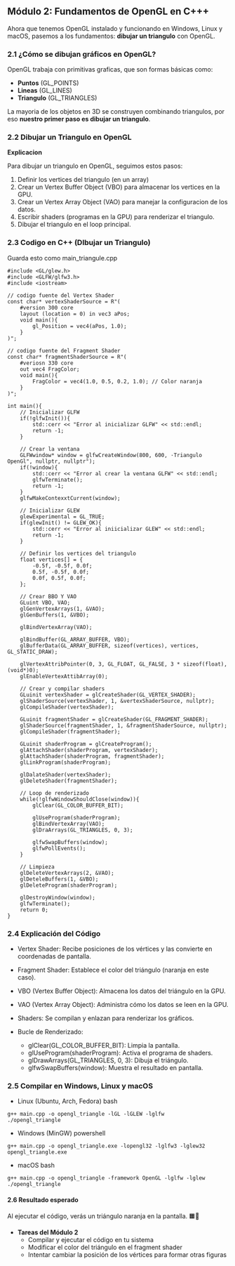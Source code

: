 ## Módulo 2: Fundamentos de OpenGL en C+++ 

Ahora que tenemos OpenGL instalado y funcionando en Windows, Linux y macOS, pasemos a los fundamentos: **dibujar un triangulo** con OpenGL.

### 2.1 ¿Cómo se dibujan gráficos en OpenGL?

OpenGL trabaja con primitivas graficas, que son formas básicas como:

- **Puntos** (GL_POINTS)
- **Lineas** (GL_LINES)
- **Triangulo** (GL_TRIANGLES)

La mayoria de los objetos en 3D se construyen combinando triangulos, por eso **nuestro primer paso es dibujar un triangulo**.

### 2.2 Dibujar un Triangulo en OpenGL 

**Explicacion** 

Para dibujar un triangulo en OpenGL, seguimos estos pasos: 

1. Definir los vertices del triangulo (en un array) 
2. Crear un Vertex Buffer Object (VBO) para almacenar los vertices en la GPU. 
3. Crear un Vertex Array Object (VAO) para manejar la configuracion de los datos. 
4. Escribir shaders (programas en la GPU) para renderizar el triangulo. 
5. Dibujar el triangulo en el loop principal. 

### 2.3 Codigo en C++ (DIbujar un Triangulo) 

Guarda esto como main_triangule.cpp 

```
#include <GL/glew.h>
#include <GLFW/glfw3.h>
#include <iostream> 

// codigo fuente del Vertex Shader 
const char* vertexShaderSource = R"(
    #version 300 core 
    layout (location = 0) in vec3 aPos; 
    void main(){
        gl_Position = vec4(aPos, 1.0);
    }
)";

// codigo fuente del Fragment Shader 
const char* fragmentShaderSource = R"(
    #veriosn 330 core 
    out vec4 FragColor; 
    void main(){
        FragColor = vec4(1.0, 0.5, 0.2, 1.0); // Color naranja
    }
)";

int main(){
    // Inicializar GLFW 
    if(!glfwInit()){
        std::cerr << "Error al inicializar GLFW" << std::endl;
        return -1;
    }
    
    // Crear la ventana 
    GLFWwindow* window = glfwCreateWindow(800, 600, ·Triangulo OpenGl", nullptr, nullptr");
    if(!window){
        std::cerr << "Error al crear la ventana GLFW" << std::endl;
        glfwTerminate();
        return -1;
    }
    glfwMakeContexxtCurrent(window);
    
    // Inicializar GLEW 
    glewExperimental = GL_TRUE;
    if(glewInit() != GLEW_OK){
        std::cerr << "Error al iniicializar GLEW" << std::endl;
        return -1;
    }
        
    // Definir los vertices del triangulo 
    float vertices[] = {
        -0.5f, -0.5f, 0.0f;
        0.5f, -0.5f, 0.0f;
        0.0f, 0.5f, 0.0f;
    };
    
    // Crear BBO Y VAO 
    GLuint VBO, VAO;
    glGenVertexArrays(1, &VAO);
    glGenBuffers(1, &VBO);
    
    glBindVertexArray(VAO);

    glBindBuffer(GL_ARRAY_BUFFER, VBO);
    glBufferData(GL_ARRAY_BUFFER, sizeof(vertices), vertices, GL_STATIC_DRAW);
    
    glVertexAttribPointer(0, 3, GL_FLOAT, GL_FALSE, 3 * sizeof(float), (void*)0);
    glEnableVertexAttibArray(0);

    // Crear y compilar shaders
    GLuinit vertexShader = glCreateShader(GL_VERTEX_SHADER);
    glShaderSource(vertexShader, 1, &vertexShaderSource, nullptr);
    glCompileShader(vertexShader);

    GLuinit fragmentShader = glCreateShader(GL_FRAGMENT_SHADER);
    glShaderSource(fragmentShader, 1, &fragmentShaderSource, nullptr);
    glCompileShader(fragmentShader);

    GLuinit shaderProgram = glCreateProgram();
    glAttachShader(shaderProgram, vertexShader);
    glAttachShader(shaderProgram, fragmentShader);
    glLinkProgram(shaderProgram);

    glDalateShader(vertexShader);
    glDeleteShader(fragmentShader);
    
    // Loop de renderizado 
    while(!glfwWindowShouldClose(window)){
        glClear(GL_COLOR_BUFFER_BIT);

        glUseProgram(shaderProgram);
        glBindVertexArray(VAO);
        glDraArrays(GL_TRIANGLES, 0, 3);

        glfwSwapBuffers(window);
        glfwPollEvents();
    }

    // Limpieza 
    glDeleteVertexArrays(2, &VAO);
    glDeteleBuffers(1, &VBO);
    glDeleteProgram(shaderProgram);

    glDestroyWindow(window);
    glfwTerminate();
    return 0;
}
```

### 2.4 Explicación del Código

- Vertex Shader: Recibe posiciones de los vértices y las convierte en coordenadas de pantalla.
- Fragment Shader: Establece el color del triángulo (naranja en este caso).
- VBO (Vertex Buffer Object): Almacena los datos del triángulo en la GPU.
- VAO (Vertex Array Object): Administra cómo los datos se leen en la GPU.
- Shaders: Se compilan y enlazan para renderizar los gráficos.
- Bucle de Renderizado:

    - glClear(GL_COLOR_BUFFER_BIT): Limpia la pantalla.
    - glUseProgram(shaderProgram): Activa el programa de shaders.
    - glDrawArrays(GL_TRIANGLES, 0, 3): Dibuja el triángulo.
    - glfwSwapBuffers(window): Muestra el resultado en pantalla.

### 2.5 Compilar en Windows, Linux y macOS

- Linux (Ubuntu, Arch, Fedora)
bash
```
g++ main.cpp -o opengl_triangle -lGL -lGLEW -lglfw
./opengl_triangle
```
- Windows (MinGW)
powershell
```
g++ main.cpp -o opengl_triangle.exe -lopengl32 -lglfw3 -lglew32
opengl_triangle.exe
```
- macOS
bash
```
g++ main.cpp -o opengl_triangle -framework OpenGL -lglfw -lglew
./opengl_triangle
```
#### 2.6 Resultado esperado

Al ejecutar el código, verás un triángulo naranja en la pantalla. 🟧🔺

- **Tareas del Módulo 2**
    - Compilar y ejecutar el código en tu sistema
    - Modificar el color del triángulo en el fragment shader
    - Intentar cambiar la posición de los vértices para formar otras figuras


